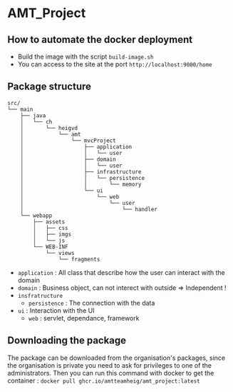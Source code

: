 # AMT_Project

## How to automate the docker deployment

- Build the image with the script `build-image.sh`
- You can access to the site at the port `http://localhost:9000/home`

## Package structure

```
src/
└── main
    ├── java
    │   └── ch
    │       └── heigvd
    │           └── amt
    │               └── mvcProject
    │                   ├── application
    │                   │   └── user
    │                   ├── domain
    │                   │   └── user
    │                   ├── infrastructure
    │                   │   └── persistence
    │                   │       └── memory
    │                   └── ui
    │                       └── web
    │                           └── user
    │                               └── handler
    └── webapp
        ├── assets
        │   ├── css
        │   ├── imgs
        │   └── js
        └── WEB-INF
            └── views
                └── fragments

```

- `application` : All class that describe how the user can interact with the
 domain
- `domain` : Business object, can not interect with outside => Independent !
- `insfratructure`
    - `persistence` : The connection with the data
- `ui` : Interaction with the UI
    - `web` : servlet, dependance, framework

## Downloading the package
The package can be downloaded from the organisation's packages, since the organisation is private you need to ask for privileges to one of the administrators. Then you can run this command with docker to get the container : `docker pull ghcr.io/amtteamheig/amt_project:latest`
